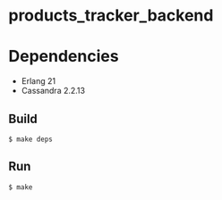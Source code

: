 products_tracker_backend
=====

# Dependencies
- Erlang 21
- Cassandra 2.2.13

Build
-----

    $ make deps

Run
----

    $ make
